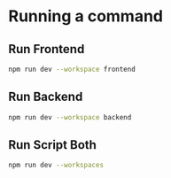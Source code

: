 # Running a command

## Run Frontend 
```bash
npm run dev --workspace frontend
```

## Run Backend
```bash
npm run dev --workspace backend
```

## Run Script Both
```bash
npm run dev --workspaces
```